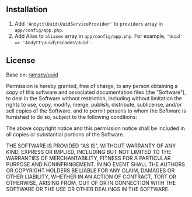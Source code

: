 ## Installation

1. Add `'Andytt\Uuid\UuidServiceProvider'` to `providers` array in `app/config/app.php`.
2. Add Alias to `aliases` array in `app/config/app.php`. For example, `'Uuid' => 'Andytt\Uuid\Facades\Uuid'`.

## License

Base on: [ramsey/uuid](https://github.com/ramsey/uuid)

Permission is hereby granted, free of charge, to any person obtaining a copy
of this software and associated documentation files (the "Software"), to deal
in the Software without restriction, including without limitation the rights
to use, copy, modify, merge, publish, distribute, sublicense, and/or sell
copies of the Software, and to permit persons to whom the Software is
furnished to do so, subject to the following conditions:

The above copyright notice and this permission notice shall be included in
all copies or substantial portions of the Software.

THE SOFTWARE IS PROVIDED "AS IS", WITHOUT WARRANTY OF ANY KIND, EXPRESS OR
IMPLIED, INCLUDING BUT NOT LIMITED TO THE WARRANTIES OF MERCHANTABILITY,
FITNESS FOR A PARTICULAR PURPOSE AND NONINFRINGEMENT. IN NO EVENT SHALL THE
AUTHORS OR COPYRIGHT HOLDERS BE LIABLE FOR ANY CLAIM, DAMAGES OR OTHER
LIABILITY, WHETHER IN AN ACTION OF CONTRACT, TORT OR OTHERWISE, ARISING FROM,
OUT OF OR IN CONNECTION WITH THE SOFTWARE OR THE USE OR OTHER DEALINGS IN
THE SOFTWARE.

